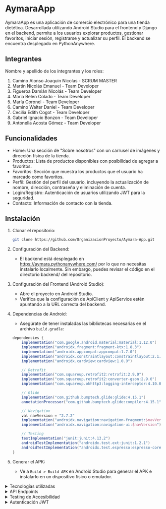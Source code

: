 # AymaraApp

AymaraApp es una aplicación de comercio electrónico para una tienda dietética. Desarrollada utilizando Android Studio para el frontend y Django en el backend, permite a los usuarios explorar productos, gestionar favoritos, iniciar sesión, registrarse y actualizar su perfil. El backend se encuentra desplegado en PythonAnywhere.

## Integrantes

Nombre y apellido de los integrantes y los roles:

1. Camino Alonso Joaquin Nicolas - SCRUM MASTER
2. Martin Nicolás Emanuel - Team Developer
3. Figueroa Damián Nicolás - Team Developer
4. Maria Belen Colado - Team Developer
5. María Coronel - Team Developer
6. Camino Walter Daniel - Team Developer
7. Cecilia Edith Cogot - Team Developer
8. Gabriel Ignacio Bonzon - Team Developer
9. Antonella Acosta Gómez - Team Developer

## Funcionalidades
- Home: Una sección de "Sobre nosotros" con un carrusel de imágenes y dirección física de la tienda.
- Productos: Lista de productos disponibles con posibilidad de agregar a favoritos.
- Favoritos: Sección que muestra los productos que el usuario ha marcado como favoritos.
- Perfil: Gestión del perfil del usuario, incluyendo la actualización de nombre, dirección, contraseña y eliminación de cuenta.
- Login/Registro: Autenticación de usuarios utilizando JWT para la seguridad.
- Contacto: Información de contacto con la tienda.

## Instalación

1. Clonar el repositorio:

    ```bash
    git clone https://github.com/OrganizacionProyecto/Aymara-App.git
    ```

2. Configuración del Backend:

   - El backend está desplegado en https://aymara.pythonanywhere.com/ por lo que no necesitas instalarlo localmente. Sin embargo, puedes revisar el código en el directorio backend/ del repositorio.

3. Configuración del Frontend (Android Studio):

   - Abre el proyecto en Android Studio.
   - Verifica que la configuración de ApiClient y ApiService estén apuntando a la URL correcta del backend.

4. Dependencias de Android:

   - Asegúrate de tener instaladas las bibliotecas necesarias en el archivo `build.gradle`:

    ```groovy
    dependencies {
        implementation("com.google.android.material:material:1.12.0")
        implementation("androidx.fragment:fragment-ktx:1.8.3")
        implementation("androidx.appcompat:appcompat:1.7.0")
        implementation("androidx.constraintlayout:constraintlayout:2.1.4")
        implementation("androidx.cardview:cardview:1.0.0")

        // Retrofit
        implementation("com.squareup.retrofit2:retrofit:2.9.0")
        implementation("com.squareup.retrofit2:converter-gson:2.9.0")
        implementation("com.squareup.okhttp3:logging-interceptor:4.10.0")

        // Glide
        implementation("com.github.bumptech.glide:glide:4.15.1")
        annotationProcessor("com.github.bumptech.glide:compiler:4.15.1")

        // Navigation
        val navVersion = "2.7.2"
        implementation("androidx.navigation:navigation-fragment:$navVersion")
        implementation("androidx.navigation:navigation-ui:$navVersion")

        // Testing
        testImplementation("junit:junit:4.13.2")
        androidTestImplementation("androidx.test.ext:junit:1.2.1")
        androidTestImplementation("androidx.test.espresso:espresso-core:3.6.1")
    }
    ```

5. Generar el APK:

   - Ve a `Build > Build APK` en Android Studio para generar el APK e instalarlo en un dispositivo físico o emulador.

<details>
<summary>Tecnologías utilizadas</summary>

### Frontend
- Java (para la lógica de la app en Android)
- Android Studio
- Retrofit (para la comunicación con la API)
- Material Design (para la interfaz de usuario)

### Backend
- Django con Django REST Framework
- MySQL (base de datos en PythonAnywhere)
- JWT (para la autenticación de usuarios)
- CORS (configurado para permitir solicitudes desde el frontend)

### Seguridad
- Autenticación JWT: Las operaciones relacionadas con usuarios (login, registro, favoritos, perfil) están protegidas mediante tokens JWT.

</details>

<details>
<summary>API Endpoints</summary>

El backend ofrece una serie de endpoints que permiten la interacción con la app. Aquí están los más relevantes:

- `POST /api/auth/login/`: Inicia sesión y devuelve un token JWT.
- `POST /api/auth/logout/`: Cierra sesión.
- `POST /api/auth/signup/`: Registra un nuevo usuario.
- `GET /api/tablas/productos/`: Obtiene la lista de productos.
- `GET /api/list_favorites/`: Obtiene la lista de productos marcados como favoritos.
- `POST /api/add_to_favorites/`: Agrega un producto a favoritos.
- `DELETE /api/remove_from_favorites/`: Elimina un producto de favoritos.
- `GET /api/auth/user/`: Obtiene información del usuario.
- `PATCH /api/change-username/`: Edita el username del usuario.
- `POST /api/change-password/`: Edita el password del usuario.
- `PATCH /api/change-direccion/`: Edita la dirección del usuario.
- `DELETE /api/auth/delete_account/`: Desactiva la cuenta del usuario.

</details>

<details>
<summary>Testing de Accesibilidad</summary>

Se utilizó la herramienta *Prueba de Accesibilidad* disponible en el PlayStore para evaluar la accesibilidad de la app. Se revisaron los siguientes aspectos:

- Compatibilidad con lectores de pantalla: Se probó que los elementos de la UI sean reconocidos correctamente.
- Navegación por teclado: Se verificó la navegación entre campos de entrada y botones.
- Contrastes y fuentes: Se ajustaron los colores y tamaños de fuente para asegurar su legibilidad.

### Mejoras Aplicadas
- Ajuste de contrastes: Se mejoraron los colores para asegurar mejor visibilidad.
- Compatibilidad con lectores de pantalla: Se incluyeron descripciones accesibles para los botones y productos.

</details>

<details>
<summary>Autenticación JWT</summary>

La app utiliza JWT para manejar la autenticación de usuarios. A continuación, se describe cómo funciona:

1. **Inicio de Sesión**:
   - El usuario ingresa sus credenciales y el servidor devuelve un token JWT.

2. **Autorización**:
   - El token JWT se incluye en el encabezado de todas las solicitudes posteriores para acceder a recursos protegidos.

3. **Verificación de Token**:
   - El servidor verifica el token en cada solicitud. Si es válido, permite el acceso a los recursos. Si el token ha expirado (y no puede reestablecerse con el refresh) o es inválido, se solicita al usuario que inicie sesión nuevamente.

</details>
